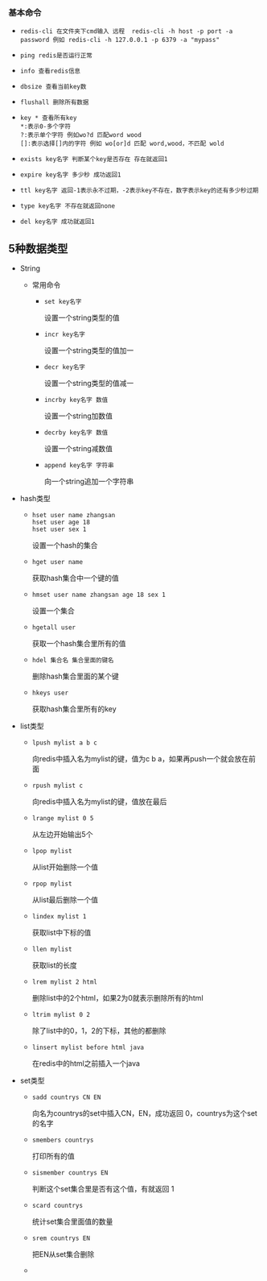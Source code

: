### 基本命令

- ```
  redis-cli 在文件夹下cmd输入 远程  redis-cli -h host -p port -a password 例如 redis-cli -h 127.0.0.1 -p 6379 -a "mypass"
  ```

- ```
  ping redis是否运行正常
  ```
  
- ```
  info 查看redis信息
  ```

- ```
  dbsize 查看当前key数
  ```

- ```
  flushall 删除所有数据
  ```

- ```
  key * 查看所有key
  *:表示0-多个字符
  ?:表示单个字符 例如wo?d 匹配word wood
  []:表示选择[]内的字符 例如 wo[or]d 匹配 word,wood，不匹配 wold
  ```

- ```
  exists key名字 判断某个key是否存在 存在就返回1
  ```

- ```
  expire key名字 多少秒 成功返回1
  ```

- ```
  ttl key名字 返回-1表示永不过期，-2表示key不存在，数字表示key的还有多少秒过期
  ```

- ```
  type key名字 不存在就返回none
  ```

- ```
  del key名字 成功就返回1
  ```

## 5种数据类型

- String

  - 常用命令

    - ```
      set key名字
      ```

      设置一个string类型的值

    - ```
      incr key名字 
      ```

      设置一个string类型的值加一

    - ```
      decr key名字
      ```

      设置一个string类型的值减一

    - ```
      incrby key名字 数值
      ```

      设置一个string加数值

    - ```
      decrby key名字 数值
      ```

      设置一个string减数值

    - ```
      append key名字 字符串
      ```

      向一个string追加一个字符串

- hash类型

  - ```
    hset user name zhangsan
    hset user age 18
    hset user sex 1
    ```

    设置一个hash的集合

  - ```
    hget user name
    ```

    获取hash集合中一个键的值

  - ```
    hmset user name zhangsan age 18 sex 1
    ```

    设置一个集合

  - ```
    hgetall user
    ```

    获取一个hash集合里所有的值

  - ```
    hdel 集合名 集合里面的键名
    ```

    删除hash集合里面的某个键

  - ```
    hkeys user
    ```

    获取hash集合里所有的key

- list类型

  - ```
    lpush mylist a b c
    ```

    向redis中插入名为mylist的键，值为c b a，如果再push一个就会放在前面

  - ```
    rpush mylist c
    ```

    向redis中插入名为mylist的键，值放在最后

  - ```
    lrange mylist 0 5
    ```

    从左边开始输出5个

  - ```
    lpop mylist
    ```

    从list开始删除一个值

  - ```
    rpop mylist
    ```

    从list最后删除一个值

  - ```
    lindex mylist 1
    ```

    获取list中下标的值

  - ```
    llen mylist
    ```

    获取list的长度

  - ```
    lrem mylist 2 html
    ```

    删除list中的2个html，如果2为0就表示删除所有的html

  - ```
    ltrim mylist 0 2
    ```

    除了list中的0，1，2的下标，其他的都删除

  - ```
    linsert mylist before html java
    ```

    在redis中的html之前插入一个java

- set类型

  - ```
    sadd countrys CN EN
    ```

    向名为countrys的set中插入CN，EN，成功返回 0，countrys为这个set的名字

  - ```
    smembers countrys
    ```

    打印所有的值

  - ```
    sismember countrys EN
    ```

    判断这个set集合里是否有这个值，有就返回 1

  - ```
    scard countrys
    ```

    统计set集合里面值的数量

  - ```
    srem countrys EN
    ```

    把EN从set集合删除

  - 

